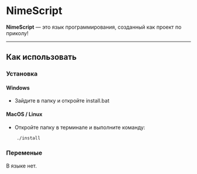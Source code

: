 # NimeScript

**NimeScript** — это язык программирования, созданный как проект по приколу!

---

## Как использовать

### Установка

#### Windows

- Зайдите в папку и откройте install.bat

#### MacOS / Linux

- Откройте папку в терминале и выполните команду:
```bash
    ./install
```

### Переменые

В языке нет.



